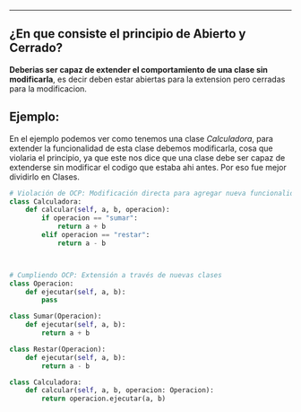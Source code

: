 
---
## ¿En que consiste el principio de Abierto y Cerrado?
**Deberias ser capaz de extender el comportamiento de una clase sin modificarla**, es decir deben estar abiertas para la extension pero cerradas para la modificacion.


## Ejemplo:
En el ejemplo podemos ver como tenemos una clase *Calculadora*, para extender la funcionalidad de esta clase debemos modificarla, cosa que violaria el principio, ya que este nos dice que una clase debe ser capaz de extenderse sin modificar el codigo que estaba ahi antes. Por eso fue mejor dividirlo en Clases.

```python
# Violación de OCP: Modificación directa para agregar nueva funcionalidad
class Calculadora:
    def calcular(self, a, b, operacion):
        if operacion == "sumar":
            return a + b
        elif operacion == "restar":
            return a - b



# Cumpliendo OCP: Extensión a través de nuevas clases
class Operacion:
    def ejecutar(self, a, b):
        pass

class Sumar(Operacion):
    def ejecutar(self, a, b):
        return a + b

class Restar(Operacion):
    def ejecutar(self, a, b):
        return a - b

class Calculadora:
    def calcular(self, a, b, operacion: Operacion):
        return operacion.ejecutar(a, b)

```

